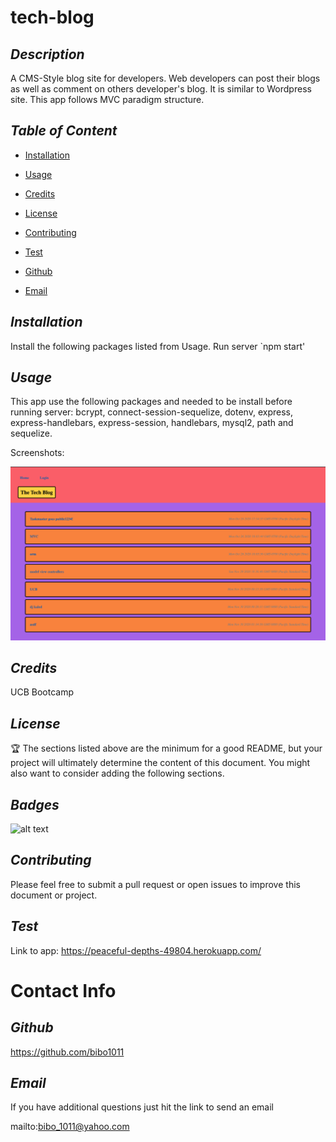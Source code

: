 # tech-blog
  ## *Description*
   
  A CMS-Style blog site for developers. Web developers can post their blogs as well as comment on others developer's blog. It is similar to Wordpress site. This app follows MVC paradigm structure.

  ## *Table of Content*
  
  * [Installation](#Installation)

  * [Usage](#Usage)

  * [Credits](#Credits)

  * [License](#License)

  * [Contributing](#Contributing)

  * [Test](#Test)

  * [Github](#Github)

  * [Email](#Email)


  ## *Installation*
   
  Install the following packages listed from Usage. Run server `npm start'

  ## *Usage*
   
  This app use the following packages and needed to be install before running server: bcrypt, connect-session-sequelize, dotenv, express, express-handlebars, express-session, handlebars, mysql2, path and sequelize.

  Screenshots:
  
  ![alt text](https://github.com/bibo1011/tech-blog/blob/main/public/images/ch14ss1.png "Logo Title Text 1")


  ## *Credits*
   
  UCB Bootcamp

  ## *License*
   
  

  🏆 The sections listed above are the minimum for a good README, but your project will ultimately determine the content of this document. You might also want to consider adding the following sections.

  ## *Badges*

  ![alt text](https://img.shields.io/badge/license-GNU_AGPLv3-blueviolet?style=for-the-badge&logo=appveyor "license badge")

  ## *Contributing*
   
  Please feel free to submit a pull request or open issues to improve this document or project.

  ## *Test*
   
  Link to app: https://peaceful-depths-49804.herokuapp.com/

  # Contact Info

  ## *Github*
   
  https://github.com/bibo1011

  ## *Email* 

   If you have additional questions just hit the link to send an email

  mailto:bibo_1011@yahoo.com
